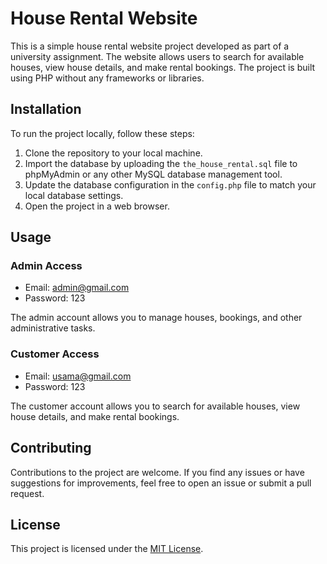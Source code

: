 # House Rental Website

This is a simple house rental website project developed as part of a university assignment. The website allows users to search for available houses, view house details, and make rental bookings. The project is built using PHP without any frameworks or libraries.

## Installation

To run the project locally, follow these steps:

1. Clone the repository to your local machine.
2. Import the database by uploading the `the_house_rental.sql` file to phpMyAdmin or any other MySQL database management tool.
3. Update the database configuration in the `config.php` file to match your local database settings.
4. Open the project in a web browser.

## Usage

### Admin Access

- Email: admin@gmail.com
- Password: 123

The admin account allows you to manage houses, bookings, and other administrative tasks.

### Customer Access

- Email: usama@gmail.com
- Password: 123

The customer account allows you to search for available houses, view house details, and make rental bookings.



## Contributing

Contributions to the project are welcome. If you find any issues or have suggestions for improvements, feel free to open an issue or submit a pull request.

## License

This project is licensed under the [MIT License](LICENSE).
